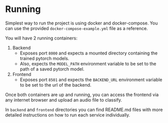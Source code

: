 # Running
Simplest way to run the project is using docker and docker-compose.
You can use the provided `docker-compose-example.yml` file as a reference.

You will have 2 running containers:
1) Backend
   - Exposes port `8000` and expects a mounted directory containing the trained pytorch models.
   - Also, expects the `MODEL_PATH` environment variable to be set to the path of a saved pytorch model.
2) Frontend
   - Exposes port `8501` and expects the `BACKEND_URL` environment variable to be set to the url of the backend.

Once both containers are up and running, you can access the frontend via any internet browser and upload an audio file to classify.

In `backend` and `frontend` directories you can find README.md files with more detailed instructions on how to run each service individually.